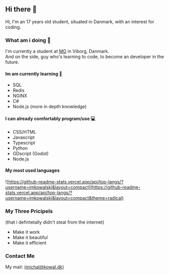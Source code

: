 ## Hi there 👋
Hi, I'm an 17 years old student, situated in Danmark, with an interest for coding.

### What am i doing 🤔
I'm currently a student at [MG](https://www.mercantec.dk/uddannelser/gymnasiale-uddannelser/htx) in Viborg, Danmark. <br>
And on the side, guy who's learning to code, to become an developer in the future. 



#### Im am currently learning 🌱
- SQL
- Redis
- NGINX
- C#
- Node.js (more in depth knowledge)

#### I can already comfortably program/use 💻
- CSS/HTML
- Javascript
- Typescript
- Python
- GDscript (Godot)
- Node.js

#### My most used languages
![https://github-readme-stats.vercel.app/api/top-langs/?username=imkowalski&layout=compact](https://github-readme-stats.vercel.app/api/top-langs/?username=imkowalski&layout=compact&theme=radical)

### My Three Pricipels
(that i defintetally didn't steal from the internet)
- Make it work
- Make it beautiful
- Make it efficient

### Contact Me
My mail: [(michal@kowal.dk)](mailto:michal@kowal.dk)
